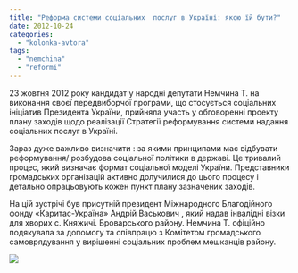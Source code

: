 ```yaml
---
title: "Реформа системи соціальних  послуг в Україні: якою їй бути?"
date: 2012-10-24
categories: 
  - "kolonka-avtora"
tags: 
  - "nemchina"
  - "reformi"
---
```


23 жовтня 2012 року кандидат у народні депутати Немчина Т. на виконання своєї передвиборчої програми, що стосується соціальних ініціатив Президента України, прийняла участь у обговоренні проекту плану заходів щодо реалізації Стратегії реформування системи надання соціальних послуг в Україні.

Зараз дуже важливо визначити : за якими принципами має відбувати реформування/ розбудова соціальної політики в державі. Це тривалий процес, який визначає формат соціальної моделі України. Представники громадських організацій активно долучилися до цього процесу і детально опрацьовують кожен пункт плану зазначених заходів.

На цій зустрічі був присутній президент Міжнародного Благодійного фонду «Каритас-Україна» Андрій Васькович , який надав інвалідні візки для хворих с. Княжичі. Броварського району. Немчина Т. офіційно подякувала за допомогу та співпрацю з Комітетом громадського самоврядування у вирішенні соціальних проблем мешканців району.

[![](https://mpz.brovary.org/wp-content/uploads/2012/10/664797_296981620406382_1992318791_o.jpg)](https://mpz.brovary.org/wp-content/uploads/2012/10/664797_296981620406382_1992318791_o.jpg)

